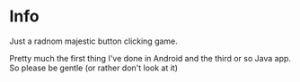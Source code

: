 # Info

Just a radnom majestic button clicking game.

Pretty much the first thing I've done in Android and the third or so Java app.
So please be gentle (or rather don't look at it)
